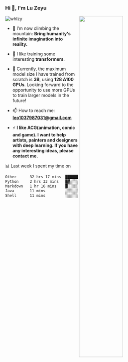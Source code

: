 ### Hi 👋, I'm Lu Zeyu

<img src="https://komarev.com/ghpvc/?username=whlzy&label=Profile%20views&color=0e75b6&style=flat" alt="whlzy" />
<img align="right" width="53%" src="https://github-readme-stats.vercel.app/api?username=whlzy&show_icons=true">

- 🔭 I’m now climbing the mountain: **Bring humanity's infinite imagination into reality.**

- 🌄 I like training some interesting **transformers**.

- 🌠 Currently, the maximum model size I have trained from scratch is **3B**, using **128 A100 GPUs**. Looking forward to the opportunity to use more GPUs to train larger models in the future!

- 📫 How to reach me: **leo1037987031@gmail.com**

- ⚡ **I like ACG(animation, comic and game). I want to help artists, painters and designers with deep learning. If you have any interesting ideas, please contact me.**

📊 Last week I spent my time on

<!--START_SECTION:waka-->

```txt
Other      32 hrs 17 mins  ██████████████████████░░░   88.26 %
Python     2 hrs 33 mins   █▓░░░░░░░░░░░░░░░░░░░░░░░   06.98 %
Markdown   1 hr 16 mins    █░░░░░░░░░░░░░░░░░░░░░░░░   03.47 %
Java       11 mins         ░░░░░░░░░░░░░░░░░░░░░░░░░   00.52 %
Shell      11 mins         ░░░░░░░░░░░░░░░░░░░░░░░░░   00.51 %
```

<!--END_SECTION:waka-->

